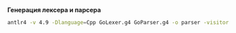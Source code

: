 **Генерация лексера и парсера**

```bash
antlr4 -v 4.9 -Dlanguage=Cpp GoLexer.g4 GoParser.g4 -o parser -visitor -no-listener
```
